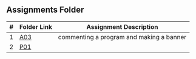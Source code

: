 ##  Assignments Folder

|   #   | Folder Link | Assignment Description |
| :---: | ----------- | ---------------------- |
|   1   |     [A03](https://github.com/jorcsan/2143-OOP-Santos/tree/main/Assignments/A03)     |  commenting a program and making a banner |
|   2   |    [P01]()  |                        |
